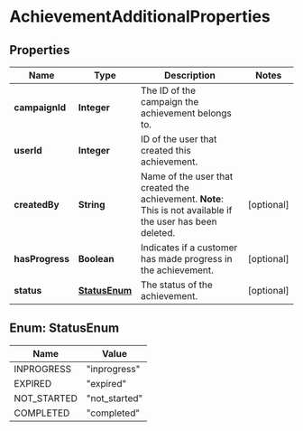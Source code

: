 

# AchievementAdditionalProperties

## Properties

Name | Type | Description | Notes
------------ | ------------- | ------------- | -------------
**campaignId** | **Integer** | The ID of the campaign the achievement belongs to. | 
**userId** | **Integer** | ID of the user that created this achievement. | 
**createdBy** | **String** | Name of the user that created the achievement.  **Note**: This is not available if the user has been deleted.  |  [optional]
**hasProgress** | **Boolean** | Indicates if a customer has made progress in the achievement. |  [optional]
**status** | [**StatusEnum**](#StatusEnum) | The status of the achievement. |  [optional]



## Enum: StatusEnum

Name | Value
---- | -----
INPROGRESS | &quot;inprogress&quot;
EXPIRED | &quot;expired&quot;
NOT_STARTED | &quot;not_started&quot;
COMPLETED | &quot;completed&quot;



